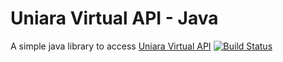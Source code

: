 # Uniara Virtual API - Java
A simple java library to access [Uniara Virtual API](https://github.com/duduribeiro/uniara_virtual_api)
[![Build Status](https://travis-ci.org/duduribeiro/uniara_virtual_api-java.svg)](https://travis-ci.org/duduribeiro/uniara_virtual_api-java)

